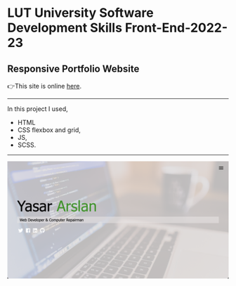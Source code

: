 <h1>LUT University Software Development Skills Front-End-2022-23</h1>
<h2>Responsive Portfolio Website</h2>
👉This site is online <a href="https://yasararslanproje1.netlify.app/" target="_blank">here</a>.
<hr>
In this project I used,

- HTML
- CSS flexbox and grid,
- JS,
- SCSS.
 <hr>
 
![portfolio1.png](portfolio1.png)
